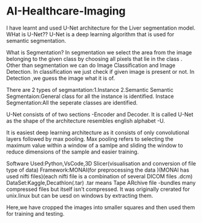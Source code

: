 # AI-Healthcare-Imaging

I have learnt and used U-Net architecture for the Liver segmentation model.
WHat is U-Net??
U-Net is a deep learning algorithm that is used for semantic segmentation.

What is Segmentation?
In segmentation we select the area from the image belonging to the given class by choosing all pixels that lie in the class .
Other than segmentation  we can do Image Classification and Image Detection.
In classification we just check if given image is present or not.
In Detection ,we guess the image what it is of.

There are 2 types of segmantation:1.Instance 2.Semantic
Semantic Segmentaion:General class for all the instance is identified.
Instace Segmentation:All the seperate classes are identified.


U-Net consists of of two sections -Encoder and Decoder.
It is called U-Net as the shape of the architecture resembles english alphabet -U.

It is easiest deep learning architecture as it consists of only convolutional layers followed by max pooling.
Max pooling refers to selecting the maximum value within a window of a samlpe and sliding the window  to reduce dimensions of the sample and easier training.

Software Used:Python,VsCode,3D Slicer(visualisation and conversion of file type of data)
Framework:MONAI(for preprocessing the data )(MONAI has used nifti files)(each nifti file is a combination of several DICOM files .dcm)
DataSet:Kaggle,Decathlon(.tar)
.tar means Tape ARchive file -bundles many compressed files but itself isn't compressed.
It was originally crerated for unix.linux but can be uesd on windows by extracting them.



Here,we have cropped the images into smaller squares and then used them for training and testing.
